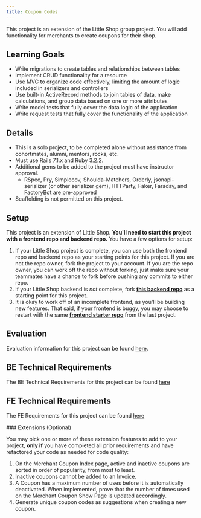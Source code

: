 ```yaml
---
title: Coupon Codes
---
```


This project is an extension of the Little Shop group project. You will add functionality for merchants to create coupons for their shop. 

## Learning Goals

* Write migrations to create tables and relationships between tables
* Implement CRUD functionality for a resource
* Use MVC to organize code effectively, limiting the amount of logic included in serializers and controllers
* Use built-in ActiveRecord methods to join tables of data, make calculations, and group data based on one or more attributes
* Write model tests that fully cover the data logic of the application
* Write request tests that fully cover the functionality of the application

## Details

* This is a solo project, to be completed alone without assistance from cohortmates, alumni, mentors, rocks, etc.
* Must use Rails 7.1.x and Ruby 3.2.2. 
* Additional gems to be added to the project must have instructor approval.
  * RSpec, Pry, Simplecov, Shoulda-Matchers, Orderly, jsonapi-serializer (or other serializer gem), HTTParty, Faker, Faraday, and FactoryBot are pre-approved
* Scaffolding is not permitted on this project.

## Setup

This project is an extension of Little Shop. **You'll need to start this project with a frontend repo and backend repo.** You have a few options for setup:

1. If your Little Shop project is complete, you can use both the frontend repo and backend repo as your starting points for this project. If you are not the repo owner, fork the project to your account. If you are the repo owner, you can work off the repo without forking, just make sure your teammates have a chance to fork before pushing any commits to either repo.
1. If your Little Shop backend is _not_ complete, fork **[this backend repo](https://github.com/turingschool-examples/little-shop-be-final-starter)** as a starting point for this project. 
1. It is okay to work off of an incomplete frontend, as you'll be building new features. That said, if your frontend is buggy, you may choose to restart with the same **[frontend starter repo](https://github.com/turingschool-examples/little-shop-fe-group-starter)** from the last project.


## Evaluation
Evaluation information for this project can be found [here](./evaluation).

## BE Technical Requirements
The BE Technical Requirements for this project can be found [here](./back_end_requirements)

## FE Technical Requirements
The FE Requirements for this project can be found [here](./front_end_requirements)

<section class="dropdown">
### Extensions (Optional)

You may pick one or more of these extension features to add to your project, **only if** you have completed all prior requirements and have refactored your code as needed for code quality: 
1. On the Merchant Coupon Index page, active and inactive coupons are sorted in order of popularity, from most to least. 
2. Inactive coupons cannot be added to an Invoice. 
3. A Coupon has a maximum number of uses before it is automatically deactivated. When implemented, prove that the number of times used on the Merchant Coupon Show Page is updated accordingly. 
4. Generate unique coupon codes as suggestions when creating a new coupon.


<!-- - When I am viewing the coupons for a merchant, I should see a "View Active Coupons" button that will update the list to only showing active coupons. There should be a way to go back to viewing all coupons (active AND inactive).
- When I am viewing the coupons for a merchant, I should see a count of total coupons and total invoices with coupons applied. -->
</section>

